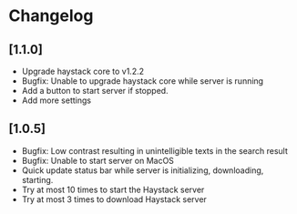 # Changelog

## [1.1.0]
- Upgrade haystack core to v1.2.2
- Bugfix: Unable to upgrade haystack core while server is running
- Add a button to start server if stopped.
- Add more settings

## [1.0.5]
- Bugfix: Low contrast resulting in unintelligible texts in the search result
- Bugfix: Unable to start server on MacOS
- Quick update status bar while server is initializing, downloading, starting.
- Try at most 10 times to start the Haystack server
- Try at most 3 times to download Haystack server
